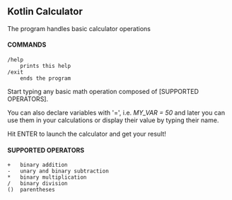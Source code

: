 ## Kotlin Calculator

The program handles basic calculator operations

#### COMMANDS
```github
/help  
    prints this help  
/exit  
    ends the program  
```
        
Start typing any basic math operation composed of [SUPPORTED OPERATORS].  
  
You can also declare variables with '=', i.e. *MY_VAR = 50* and later you can use them in your calculations or display their value by typing their name.  
  
Hit ENTER to launch the calculator and get your result!  
  
#### SUPPORTED OPERATORS  
```github
+   binary addition  
-   unary and binary subtraction  
*   binary multiplication  
/   binary division  
()  parentheses  
```
